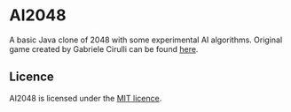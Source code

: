 # AI2048
A basic Java clone of 2048 with some experimental AI algorithms. Original game created by Gabriele Cirulli can be found [here](https://github.com/gabrielecirulli/2048).

## Licence
AI2048 is licensed under the [MIT licence](https://github.com/rddunphy/AI2048/blob/master/LICENSE.txt).
